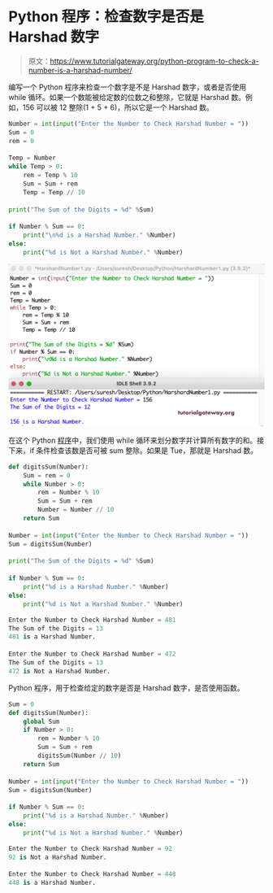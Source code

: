 # Python 程序：检查数字是否是 Harshad 数字

> 原文：<https://www.tutorialgateway.org/python-program-to-check-a-number-is-a-harshad-number/>

编写一个 Python 程序来检查一个数字是不是 Harshad 数字，或者是否使用 while 循环。如果一个数能被给定数的位数之和整除，它就是 Harshad 数。例如，156 可以被 12 整除(1 + 5 + 6)，所以它是一个 Harshad 数。

```py
Number = int(input("Enter the Number to Check Harshad Number = "))
Sum = 0
rem = 0

Temp = Number
while Temp > 0:
    rem = Temp % 10
    Sum = Sum + rem
    Temp = Temp // 10

print("The Sum of the Digits = %d" %Sum)

if Number % Sum == 0:
    print("\n%d is a Harshad Number." %Number)
else:
    print("%d is Not a Harshad Number." %Number)
```

![Python Program to Check a Number is a Harshad Number](img/d7eb7711793a09b35f8c266ccc31b4e6.png)

在这个 Python [程序](https://www.tutorialgateway.org/python-programming-examples/)中，我们使用 while 循环来划分数字并计算所有数字的和。接下来，if 条件检查该数是否可被 sum 整除。如果是 Tue，那就是 Harshad 数。

```py
def digitsSum(Number):
    Sum = rem = 0
    while Number > 0:
        rem = Number % 10
        Sum = Sum + rem
        Number = Number // 10
    return Sum

Number = int(input("Enter the Number to Check Harshad Number = "))
Sum = digitsSum(Number)

print("The Sum of the Digits = %d" %Sum)

if Number % Sum == 0:
    print("%d is a Harshad Number." %Number)
else:
    print("%d is Not a Harshad Number." %Number)
```

```py
Enter the Number to Check Harshad Number = 481
The Sum of the Digits = 13
481 is a Harshad Number.

Enter the Number to Check Harshad Number = 472
The Sum of the Digits = 13
472 is Not a Harshad Number.
```

Python 程序，用于检查给定的数字是否是 Harshad 数字，是否使用函数。

```py
Sum = 0
def digitsSum(Number):
    global Sum
    if Number > 0:
        rem = Number % 10
        Sum = Sum + rem
        digitsSum(Number // 10)
    return Sum

Number = int(input("Enter the Number to Check Harshad Number = "))
Sum = digitsSum(Number)

if Number % Sum == 0:
    print("%d is a Harshad Number." %Number)
else:
    print("%d is Not a Harshad Number." %Number)
```

```py
Enter the Number to Check Harshad Number = 92
92 is Not a Harshad Number.

Enter the Number to Check Harshad Number = 448
448 is a Harshad Number.
```